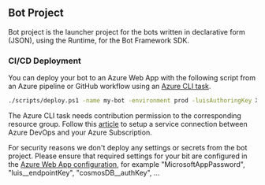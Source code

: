 ## Bot Project

Bot project is the launcher project for the bots written in declarative form (JSON), using the Runtime, for the Bot Framework SDK.

### CI/CD Deployment

You can deploy your bot to an Azure Web App with the following script from an Azure pipeline or GitHub workflow using an [Azure CLI task](https://docs.microsoft.com/en-us/azure/devops/pipelines/tasks/deploy/azure-cli).

```bash
./scripts/deploy.ps1 -name my-bot -environment prod -luisAuthoringKey XXXXXXXXX -luisAuthoringRegion westeurope
```

The Azure CLI task needs contribution permission to the corresponding resource group. Follow this [article](https://docs.microsoft.com/en-us/azure/devops/pipelines/library/connect-to-azure) to setup a service connection between Azure DevOps and your Azure Subscription.

For security reasons we don't deploy any settings or secrets from the bot project. Please ensure that required settings for your bit are configured in the [Azure Web App configuration](https://docs.microsoft.com/en-us/azure/app-service/configure-common), for example "MicrosoftAppPassword", "luis\_\_endpointKey", "cosmosDB\_\_authKey", ...
